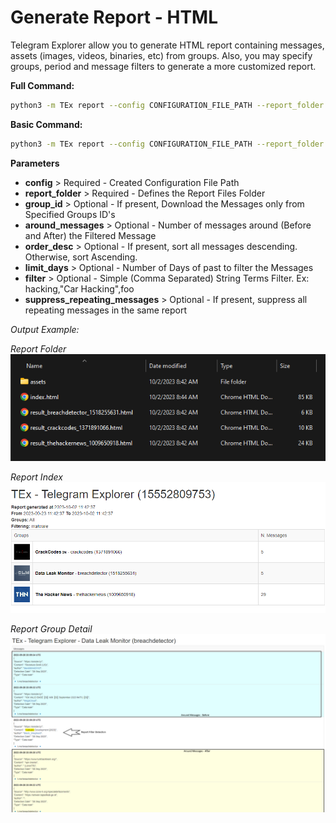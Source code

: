 # Generate Report - HTML

Telegram Explorer allow you to generate HTML report containing messages, assets (images, videos, binaries, etc) from groups. Also, you may specify groups, period and message filters to generate a more customized report.

**Full Command:**

```bash
python3 -m TEx report --config CONFIGURATION_FILE_PATH --report_folder REPORT_FOLDER_PATH --group_id 157841,55697,12542378 --around_messages NUM --order_desc --limit_days 3 --filter FILTER_EXPRESSION_1,FILTER_EXPRESSION_2,FILTER_EXPRESSION_N
```

**Basic Command:**

```bash
python3 -m TEx report --config CONFIGURATION_FILE_PATH --report_folder REPORT_FOLDER_PATH --order_desc --limit_days 3 --filter Malware,BitLocker
```
**Parameters**

  * **config** > Required - Created Configuration File Path
  * **report_folder** > Required - Defines the Report Files Folder
  * **group_id** > Optional - If present, Download the Messages only from Specified Groups ID's
  * **around_messages** > Optional - Number of messages around (Before and After) the Filtered Message
  * **order_desc** > Optional - If present, sort all messages descending. Otherwise, sort Ascending.
  * **limit_days** > Optional - Number of Days of past to filter the Messages
  * **filter** > Optional - Simple (Comma Separated) String Terms Filter. Ex: hacking,"Car Hacking",foo
  * **suppress_repeating_messages** > Optional - If present, suppress all repeating messages in the same report

*Output Example:*

*Report Folder*
![html_report_files.png](../media/html_report_files.png)

*Report Index*
![html_report_index.png](../media/html_report_index.png)

*Report Group Detail*
![html_report_content.png](../media/html_report_content.png)